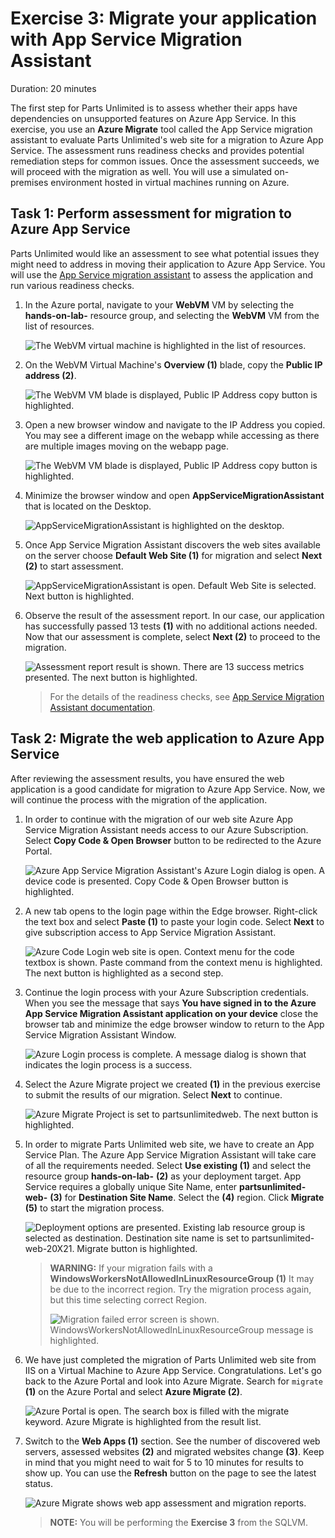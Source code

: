 # Exercise 3: Migrate your application with App Service Migration Assistant

Duration: 20 minutes

The first step for Parts Unlimited is to assess whether their apps have dependencies on unsupported features on Azure App Service. In this exercise, you use an **Azure Migrate** tool called the App Service migration assistant to evaluate Parts Unlimited's web site for a migration to Azure App Service. The assessment runs readiness checks and provides potential remediation steps for common issues. Once the assessment succeeds, we will proceed with the migration as well. You will use a simulated on-premises environment hosted in virtual machines running on Azure.

## Task 1: Perform assessment for migration to Azure App Service

Parts Unlimited would like an assessment to see what potential issues they might need to address in moving their application to Azure App Service. You will use the [App Service migration assistant](https://appmigration.microsoft.com/) to assess the application and run various readiness checks.

1. In the Azure portal, navigate to your **WebVM** VM by selecting the **hands-on-lab-<inject key="DeploymentID" enableCopy="false"/>** resource group, and selecting the **WebVM** VM from the list of resources.

    ![The WebVM virtual machine is highlighted in the list of resources.](media/webvm-selection.png "WebVM Selection")

1. On the WebVM Virtual Machine's **Overview (1)** blade, copy the **Public IP address (2)**.

    ![The WebVM VM blade is displayed, Public IP Address copy button is highlighted.](media/web-vm-ip.png "WebVM Overview and Public IP")

1. Open a new browser window and navigate to the IP Address you copied. You may see a different image on the webapp while accessing as there are multiple images moving on the webapp page.

    ![The WebVM VM blade is displayed, Public IP Address copy button is highlighted.](media/parts-umlimited-web-site.png "Parts Unlimited Web Site")

1. Minimize the browser window and open **AppServiceMigrationAssistant** that is located on the Desktop.

    ![AppServiceMigrationAssistant is highlighted on the desktop.](media/app-service1.png "App Service Migration Assistant")

1. Once App Service Migration Assistant discovers the web sites available on the server choose **Default Web Site (1)** for migration and select **Next (2)** to start assessment.

    ![AppServiceMigrationAssistant is open. Default Web Site is selected. Next button is highlighted.](media/appservicemigration-choose-site.png "App Service Migration Assistant Web Site selection")

1. Observe the result of the assessment report. In our case, our application has successfully passed 13 tests **(1)** with no additional actions needed. Now that our assessment is complete, select **Next (2)** to proceed to the migration.

   ![Assessment report result is shown. There are 13 success metrics presented. The next button is highlighted.](media/appservicemigration-report.png "Assessment Report")

   > For the details of the readiness checks, see [App Service Migration Assistant documentation](https://github.com/Azure/App-Service-Migration-Assistant/wiki/Readiness-Checks).

## Task 2: Migrate the web application to Azure App Service

After reviewing the assessment results, you have ensured the web application is a good candidate for migration to Azure App Service. Now, we will continue the process with the migration of the application.

1. In order to continue with the migration of our web site Azure App Service Migration Assistant needs access to our Azure Subscription. Select **Copy Code & Open Browser** button to be redirected to the Azure Portal.

   ![Azure App Service Migration Assistant's Azure Login dialog is open. A device code is presented. Copy Code & Open Browser button is highlighted.](media/appservicemigration-azure-login.png "Azure Login")

1. A new tab opens to the login page within the Edge browser. Right-click the text box and select **Paste (1)** to paste your login code. Select **Next** to give subscription access to App Service Migration Assistant.

    ![Azure Code Login web site is open. Context menu for the code textbox is shown. Paste command from the context menu is highlighted. The next button is highlighted as a second step. ](media/appservicemigration-azure-login-code.png "Enter Authentication Code")

1. Continue the login process with your Azure Subscription credentials. When you see the message that says **You have signed in to the Azure App Service Migration Assistant application on your device** close the browser tab and minimize the edge browser window to return to the App Service Migration Assistant Window.

    ![Azure Login process is complete. A message dialog is shown that indicates the login process is a success.](media/appservicemigration-azure-login-complete.png "App Service Migration Assistant authentication approval")

1. Select the Azure Migrate project we created **(1)** in the previous exercise to submit the results of our migration. Select **Next** to continue.

    ![Azure Migrate Project is set to partsunlimitedweb. The next button is highlighted.](media/appservicemigration-azure-migrate.png "Azure Migrate Hub integration")

1. In order to migrate Parts Unlimited web site, we have to create an App Service Plan. The Azure App Service Migration Assistant will take care of all the requirements needed. Select **Use existing (1)** and select the resource group **hands-on-lab-<inject key="DeploymentID" enableCopy="false"/>** **(2)** as your deployment target. App Service requires a globally unique Site Name, enter **partsunlimited-web-<inject key="DeploymentID" enableCopy="false"/>** **(3)** for **Destination Site Name**. Select the **<inject key="location" style="color:red" />** **(4)** region. Click **Migrate** **(5)** to start the migration process.

    ![Deployment options are presented. Existing lab resource group is selected as destination. Destination site name is set to partsunlimited-web-20X21. Migrate button is highlighted.](media/appservicemigration-migratev2.png "Azure App Service Migration Assistant Options")

    > **WARNING:** If your migration fails with a **WindowsWorkersNotAllowedInLinuxResourceGroup (1)** It may be due to the incorrect region. Try the migration process again, but this time selecting correct Region.  
    >
    > ![Migration failed error screen is shown. WindowsWorkersNotAllowedInLinuxResourceGroup message is highlighted.](media/app-migration-windowsworkersnotallowed.png "Migration failed")

1. We have just completed the migration of Parts Unlimited web site from IIS on a Virtual Machine to Azure App Service. Congratulations. Let's go back to the Azure Portal and look into Azure Migrate. Search for `migrate` **(1)** on the Azure Portal and select **Azure Migrate (2)**.

    ![Azure Portal is open. The search box is filled with the migrate keyword. Azure Migrate is highlighted from the result list.](media/find-azure-migrate.png "Azure Migrate on Azure Portal Search")

1. Switch to the **Web Apps (1)** section. See the number of discovered web servers, assessed websites **(2)** and migrated websites change **(3)**. Keep in mind that you might need to wait for 5 to 10 minutes for results to show up. You can use the **Refresh** button on the page to see the latest status.

    ![Azure Migrate shows web app assessment and migration reports.](media/azure-migrate-web-app-migration-done-2.1.png "Azure Migrate Web Apps Tools")
    
    
    
    > **NOTE:** You will be performing the **Exercise 3** from the SQLVM. 
